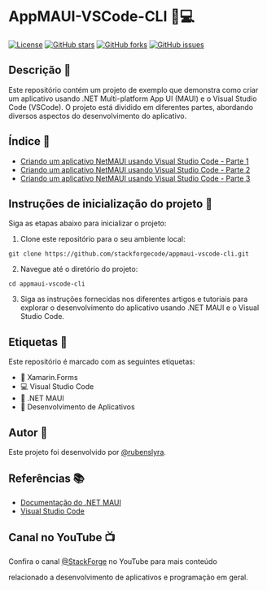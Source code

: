 # AppMAUI-VSCode-CLI 📱💻

[![License](https://img.shields.io/github/license/stackforgecode/appmaui-vscode-cli)](https://github.com/stackforgecode/appmaui-vscode-cli/main/LICENSE)
[![GitHub stars](https://img.shields.io/github/stars/stackforgecode/appmaui-vscode-cli)](https://github.com/stackforgecode/appmaui-vscode-cli/stargazers)
[![GitHub forks](https://img.shields.io/github/forks/stackforgecode/appmaui-vscode-cli)](https://github.com/stackforgecode/appmaui-vscode-cli/network)
[![GitHub issues](https://img.shields.io/github/issues/stackforgecode/appmaui-vscode-cli)](https://github.com/stackforgecode/appmaui-vscode-cli/issues)

## Descrição 📄

Este repositório contém um projeto de exemplo que demonstra como criar um aplicativo usando .NET Multi-platform App UI (MAUI) e o Visual Studio Code (VSCode). O projeto está dividido em diferentes partes, abordando diversos aspectos do desenvolvimento do aplicativo.

## Índice 📑

- [Criando um aplicativo NetMAUI usando Visual Studio Code - Parte 1](https://github.com/stackforgecode/appmaui-vscode-cli/blob/main/Criando%20um%20aplicativo%20NetMAUI%20usando%20Visual%20Studio%20Code%20-%201-3.md)
- [Criando um aplicativo NetMAUI usando Visual Studio Code - Parte 2](https://github.com/stackforgecode/appmaui-vscode-cli/blob/main/Criando%20um%20aplicativo%20NetMAUI%20usando%20Visual%20Studio%20Code%20-%202-3.md)
- [Criando um aplicativo NetMAUI usando Visual Studio Code - Parte 3](https://github.com/stackforgecode/appmaui-vscode-cli/blob/main/Criando%20um%20aplicativo%20NetMAUI%20usando%20Visual%20Studio%20Code%20-%203-3.md)

## Instruções de inicialização do projeto 🚀

Siga as etapas abaixo para inicializar o projeto:

1. Clone este repositório para o seu ambiente local: 
```shell
git clone https://github.com/stackforgecode/appmaui-vscode-cli.git
```

2. Navegue até o diretório do projeto: 
```shell
cd appmaui-vscode-cli
```

3. Siga as instruções fornecidas nos diferentes artigos e tutoriais para explorar o desenvolvimento do aplicativo usando .NET MAUI e o Visual Studio Code.

## Etiquetas 🔖

Este repositório é marcado com as seguintes etiquetas:

- 📱 Xamarin.Forms
- 💻 Visual Studio Code
- 🚀 .NET MAUI
- 📝 Desenvolvimento de Aplicativos

## Autor 👤

Este projeto foi desenvolvido por [@rubenslyra](https://github.com/rubenslyra).

## Referências 📚

- [Documentação do .NET MAUI](https://docs.microsoft.com/pt-br/dotnet/maui/)
- [Visual Studio Code](https://code.visualstudio.com/)

## Canal no YouTube 📺

Confira o canal [@StackForge](https://www.youtube.com/@StackForge) no YouTube para mais conteúdo

 relacionado a desenvolvimento de aplicativos e programação em geral.
